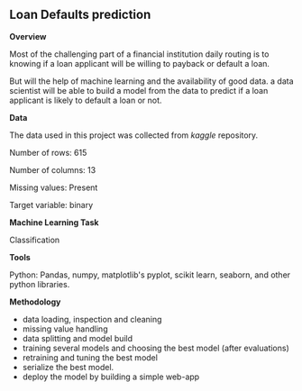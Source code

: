 <h2>Loan Defaults prediction</h2>



**Overview**

Most of the challenging part of a financial institution daily routing is to knowing if a loan applicant will be willing to payback or default a loan.

But will the help of machine learning and the availability of good data. a data scientist will be able to build a model from the data to predict if a loan applicant is likely to default a loan or not.



**Data**

The data used in this project was collected from *kaggle* repository.

Number of rows: 615

Number of columns: 13

Missing values: Present

Target variable: binary



**Machine Learning Task**

Classification



**Tools**

Python: Pandas, numpy, matplotlib's pyplot, scikit learn, seaborn, and other python libraries.



**Methodology**

- data loading, inspection and cleaning
- missing value handling
- data splitting and model build
- training several models and choosing the best model (after evaluations)
- retraining and tuning the best model
- serialize the best model.
- deploy the model by building a simple web-app